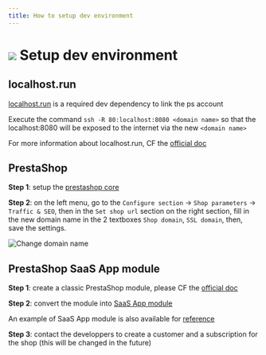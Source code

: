 ```yaml
---
title: How to setup dev environment
---
```


# ![](/assets/images/common/logo-condensed-sm.png) Setup dev environment

## localhost.run

[localhost.run](http://localhost.run/) is a required dev dependency to link the ps account

Execute the command `ssh -R 80:localhost:8080 <domain name>` so that the localhost:8080 will be exposed to the internet via the new `<domain name>`

For more information about localhost.run, CF the [official doc](http://localhost.run/docs/)

## PrestaShop

**Step 1**: setup the [prestashop core](https://github.com/PrestaShop/docker)

**Step 2**: on the left menu, go to the `Configure section` -> `Shop parameters` -> `Traffic & SEO`, then in the `Set shop url` section on the right section, fill in the new domain name in the 2 textboxes `Shop domain`, `SSL domain`, then, save the settings.

![Change domain name](/assets/images/4-setup-dev-environment/change_domain_name.png)

## PrestaShop SaaS App module

**Step 1**: create a classic PrestaShop module, please CF the [official doc](https://devdocs.prestashop.com/1.7/modules/creation/tutorial/)

**Step 2**: convert the module into [SaaS App module](../2-saas-app/README.md)

An example of SaaS App module is also available for [reference](https://github.com/PrestaShopCorp/prestashop_rbm_example)

**Step 3**: contact the developpers to create a customer and a subscription for the shop (this will be changed in the future)
